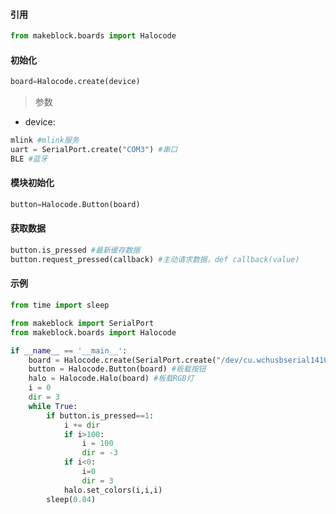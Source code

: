 #### 引用

```python
from makeblock.boards import Halocode
```

#### 初始化

```python
board=Halocode.create(device)
```

> 参数
* device:
```python
mlink #mlink服务
uart = SerialPort.create("COM3") #串口
BLE #蓝牙
```

#### 模块初始化

```python
button=Halocode.Button(board)
```

#### 获取数据

```python
button.is_pressed #最新缓存数据
button.request_pressed(callback) #主动请求数据，def callback(value)
```

#### 示例
```python
from time import sleep

from makeblock import SerialPort
from makeblock.boards import Halocode

if __name__ == '__main__':
    board = Halocode.create(SerialPort.create("/dev/cu.wchusbserial1410")) #光环板
    button = Halocode.Button(board) #板载按钮
    halo = Halocode.Halo(board) #板载RGB灯
    i = 0
    dir = 3
    while True:
        if button.is_pressed==1:
            i += dir
            if i>100:
                i = 100
                dir = -3
            if i<0:
                i=0
                dir = 3
            halo.set_colors(i,i,i)
        sleep(0.04)
```
